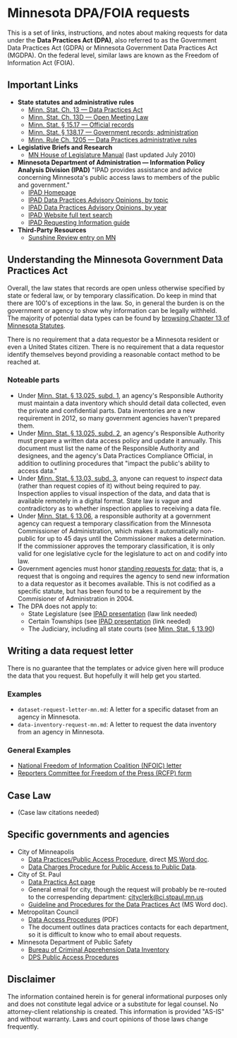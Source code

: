 # Minnesota DPA/FOIA requests

This is a set of links, instructions, and notes about making requests for data under the **Data Practices Act (DPA)**, also referred to as the Government Data Practices Act (GDPA) or Minnesota Government Data Practices Act (MGDPA).  On the federal level, similar laws are known as the Freedom of Information Act (FOIA).


## Important Links

* **State statutes and administrative rules**
    * [Minn. Stat. Ch. 13 — Data Practices Act](https://www.revisor.leg.state.mn.us/statutes/?id=13)
    * [Minn. Stat. Ch. 13D — Open Meeting Law](https://www.revisor.mn.gov/statutes/?id=13D)
    * [Minn. Stat. § 15.17 — Official records](https://www.revisor.mn.gov/statutes/?id=15.17)
    * [Minn. Stat. § 138.17 — Government records; administration](https://www.revisor.mn.gov/statutes/?id=138.17)
    * [Minn. Rule Ch. 1205 — Data Practices administrative rules](https://www.revisor.leg.state.mn.us/rules/?id=1205)
* **Legislative Briefs and Research**
    * [MN House of Legislature Manual](http://www.house.leg.state.mn.us/hrd/pubs/dataprac.pdf) (last updated July 2010)
* **Minnesota Department of Administration — Information Policy Analysis Division (IPAD)** "IPAD provides assistance and advice concerning Minnesota's public access laws to members of the public and government."
    * [IPAD Homepage](http://www.ipad.state.mn.us/)
    * [IPAD Data Practices Advisory Opinions, by topic](http://www.ipad.state.mn.us/opinions/)
    * [IPAD Data Practices Advisory Opinions, by year](http://www.ipad.state.mn.us/docs/opslistbyyear.html)
    * [IPAD Website full text search](http://search.state.mn.us/ipad/)
    * [IPAD Requesting Information guide](http://www.ipad.state.mn.us/docs/datarequestmain.html)
* **Third-Party Resources**
    * [Sunshine Review entry on MN](http://sunshinereview.org/index.php/Minnesota_Data_Practices_Act)

## Understanding the Minnesota Government Data Practices Act

Overall, the law states that records are open unless otherwise specified by state or federal law, or by temporary classification.  Do keep in mind that there are 100's of exceptions in the law.  So, in general the burden is on the government or agency to show why information can be legally withheld.  The majority of potential data types can be found by [browsing Chapter 13 of Minnesota Statutes](https://www.revisor.mn.gov/statutes/?id=13).

There is no requirement that a data requestor be a Minnesota resident or even a United States citizen.  There is no requirement that a data requestor identify themselves beyond providing a reasonable contact method to be reached at.

### Noteable parts

* Under [Minn. Stat. § 13.025, subd. 1](https://www.revisor.leg.state.mn.us/statutes/?id=13.025), an agency's Responsible Authority must maintain a data inventory which should detail data collected, even the private and confidential parts. Data inventories are a new requirement in 2012, so many government agencies haven't prepared them.
* Under [Minn. Stat. § 13.025, subd. 2](https://www.revisor.leg.state.mn.us/statutes/?id=13.025), an agency's Responsible Authority must prepare a written data access policy and update it annually. This document must list the name of the Responsible Authority and designees, and the agency's Data Practices Compliance Official, in addition to outlining procedures that "impact the public's ability to access data."
* Under [Minn. Stat. § 13.03, subd. 3](https://www.revisor.mn.gov/statutes/?id=13.03), anyone can request to *inspect* data (rather than request copies of it) without being required to pay. Inspection applies to visual inspection of the data, and data that is available remotely in a digital format.  State law is vague and contradictory as to whether inspection applies to receiving a data file.
* Under [Minn. Stat. § 13.06](https://www.revisor.mn.gov/statutes/?id=13.06), a responsible authority at a government agency can request a temporary classification from the Minnesota Commissioner of Administration, which makes it automatically non-public for up to 45 days until the Commissioner makes a determination.  If the commissioner approves the temporary classification, it is only valid for one legislative cycle for the legislature to act on and codify into law.
* Government agencies must honor [standing requests for data](http://www.ipad.state.mn.us/opinions/#StandingRequest); that is, a request that is ongoing and requires the agency to send new information to a data requestor as it becomes available. This is not codified as a specific statute, but has been found to be a requirement by the Commisioner of Administration in 2004.
* The DPA does not apply to:
    * State Legislature (see [IPAD presentation](http://www.ipad.state.mn.us/docs/Can%20I%20ask%20for%20that.pdf) (law link needed)
    * Certain Townships (see [IPAD presentation](http://www.ipad.state.mn.us/docs/Can%20I%20ask%20for%20that.pdf) (link needed)
    * The Judiciary, including all state courts (see [Minn. Stat. § 13.90](https://www.revisor.leg.state.mn.us/statutes/?id=13.90#stat.13.90))

## Writing a data request letter

There is no guarantee that the templates or advice given here will produce the data that you request.  But hopefully it will help get you started.

### Examples

* ```dataset-request-letter-mn.md```: A letter for a specific dataset from an agency in Minnesota.
* ```data-inventory-request-mn.md```: A letter to request the data inventory from an agency in Minnesota.

### General Examples

* [National Freedom of Information Coalition (NFOIC) letter](http://www.nfoic.org/minnesota-sample-foia-request)
* [Reporters Committee for Freedom of the Press (RCFP) form](http://www.rcfp.org/foia-letter-generator-state?state=Minnesota)

## Case Law

* (Case law citations needed)

## Specific governments and agencies

* City of Minneapolis
    * [Data Practices/Public Access Procedure](http://www.minneapolismn.gov/policies/policies_public-access-cover), direct [MS Word doc](http://www.minneapolismn.gov/www/groups/public/@clerk/documents/webcontent/convert_255906.doc).
    * [Data Charges Procedure for Public Access to Public Data](http://www.minneapolismn.gov/council/procedures/council_procedures_data-charge-guidelines).
* City of St. Paul
    * [Data Practics Act page](http://www.stpaul.gov/index.aspx?NID=187)
    * General email for city, though the request will probably be re-routed to the correspending department: [cityclerk@ci.stpaul.mn.us](mailto:cityclerk@ci.stpaul.mn.us)
    * [Guideline and Procedures for the Data Practices Act](http://www.stpaul.gov/DocumentCenter/Home/View/19805) (MS Word doc).
* Metropolitan Council
	* [Data Access Procedures](http://www.metrocouncil.org/Terms-Conditions/Data-Access-Procedure.aspx) (PDF)
    * The document outlines data practices contacts for each department, so it is difficult to know who to email about requests.
* Minnesota Department of Public Safety
    * [Bureau of Criminal Apprehension Data Inventory](https://dps.mn.gov/divisions/bca/Documents/Data%20Inventory%20080112.pdf)
    * [DPS Public Access Procedures](https://dps.mn.gov/Documents/public-access-to-data.pdf)
    
## Disclaimer

The information contained herein is for general informational purposes only and does not constitute legal advice or a substitute for legal counsel. No attorney-client relationship is created. This information is provided "AS-IS" and without warranty. Laws and court opinions of those laws change frequently.

